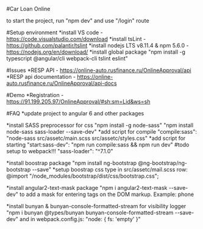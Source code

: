 #Car Loan Online

to start the project, run "npm dev" and use "/login" route

#Setup environment
*install VS code - https://code.visualstudio.com/download
*install tsLint - https://github.com/palantir/tslint
*install nodejs LTS v8.11.4 & npm 5.6.0 - https://nodejs.org/en/download/
*install global package "npm install -g typescript @angular/cli webpack-cli tslint eslint"

#Issues
*RESP API - https://online-auto.rusfinance.ru/OnlineApproval/api
*RESP api documentation - https://online-auto.rusfinance.ru/OnlineApproval/api-docs

#Demo
*Registration - https://91.199.205.97/OnlineApproval/#sh:sm=Lid&ws=sh

#FAQ
*update project to angular 6 and other packages

*install SASS preprocessor for css "npm install -g node-sass" "npm install node-sass sass-loader --save-dev"
*add script for compile "compile:sass": "node-sass src/assetc/main.scss src/assetc/styles.css"
*add script for starting "start:sass-dev": "npm run compile:sass && npm run dev"
#todo setup to webpack!!! "sass-loader": "^7.1.0"

*install boostrap package "npm install ng-bootstrap @ng-bootstrap/ng-bootstrap --save"
*setup boostrap css type in src/assetc/mail.scss row: @import "/node_modules/bootstrap/dist/css/bootstrap.css";

*install angular2-text-mask package "npm i angular2-text-mask --save-dev" to add a mask for entering tags on the DOM markup. Example: phone

*install bunyan & bunyan-console-formatted-stream for visibility logger "npm i bunyan @types/bunyan bunyan-console-formatted-stream --save-dev" and in webpack.config.js:  "node: { fs: 'empty' }"